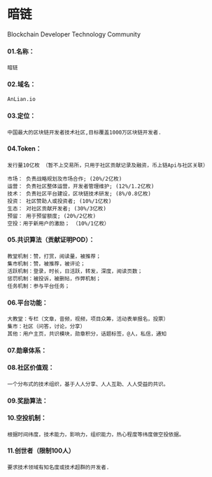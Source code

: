 # 暗链
Blockchain Developer Technology Community

#### 01.名称：

    暗链
        
#### 02.域名： 

    AnLian.io

#### 03.定位： 

    中国最大的区块链开发者技术社区,目标覆盖1000万区块链开发者.

#### 04.Token：

    发行量10亿枚 （暂不上交易所，只用于社区贡献记录及融资，币上链Api与社区关联）

    市场： 负责战略规划及市场合作; (20%/2亿枚)
    运营： 负责社区整体运营，开发者管理维护; (12%/1.2亿枚)
    技术： 负责社区平台建设，区块链技术研发; (8%/0.8亿枚)
    投资： 社区赞助人或投资者; (10%/1亿枚)
    生态： 对社区贡献开发者; (30%/3亿枚) 
    预留： 用于预留额度; (20%/2亿枚)
    空投：用于新用户的激励； （10%/1亿枚）

#### 05.共识算法（贡献证明POD）：

    教堂机制：赞，打赏，阅读量，被推荐； 
    集市机制：赞，被推荐，被评论；	 	
    活跃机制：登录，时长，日活跃，转发，深度，阅读页数； 
    惩罚机制：被投诉，被删帖，作弊机制； 
    任务机制：参与平台任务； 

#### 06.平台功能：

    大教堂：专栏（文章，音频，视频，项目众筹，活动表单报名，投票）
    集市：社区（问答，讨论，分享）
    其他：用户主页，共识模块，勋章积分，话题标签，@人，私信，通知

#### 07.勋章体系：

#### 08.社区价值观：

    一个分布式的技术组织，基于人人分享、人人互助、人人受益的共识。

#### 09.奖励算法：

#### 10.空投机制：

    根据时间纬度，技术能力，影响力，组织能力，热心程度等纬度做空投依据。

#### 11.创世者（限制100人）

    要求技术领域有知名度或技术超群的开发者.

